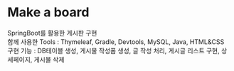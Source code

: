 # Make a board<br>
SpringBoot를 활용한 게시판 구현<br>
함께 사용한 Tools : Thymeleaf, Gradle, Devtools, MySQL, Java, HTML&CSS<br>
구현 기능 : DB테이블 생성, 게시물 작성폼 생성, 글 작성 처리, 게시글 리스트 구현, 상세페이지, 게시물 삭제
